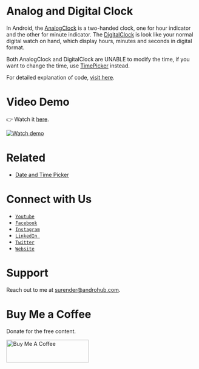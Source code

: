 # Analog and Digital Clock
In Android, the [AnalogClock](http://developer.android.com/reference/android/widget/AnalogClock.html) is a two-handed clock, one for hour indicator and the other for minute indicator. The [DigitalClock](http://developer.android.com/reference/android/widget/DigitalClock.html) is look like your normal digital watch on hand, which display hours, minutes and seconds in digital format.

Both AnalogClock and DigitalClock are UNABLE to modify the time, if you want to change the time, use [TimePicker](http://www.androhub.com/android-date-and-time-picker-dialog/) instead.

For detailed explanation of code, [visit here](http://www.androhub.com/android-analog-and-digital-clock/).

# Video Demo
👉 Watch it <a href="https://youtu.be/qov-RKVqFww">here</a>.
<br>

[![Watch demo](http://i3.ytimg.com/vi/qov-RKVqFww/hqdefault.jpg)](https://youtu.be/qov-RKVqFww)

# Related

- [Date and Time Picker](http://www.androhub.com/android-date-and-time-picker-dialog/)

# Connect with Us
- <a href="https://www.youtube.com/channel/@Androhub" target="_blank">`Youtube`</a>
- <a href="https://www.facebook.com/androhubtutorial/" target="_blank">`Facebook`</a>
- <a href="https://www.instagram.com/androhub_tutorial" target="_blank">`Instagram`</a>
- <a href="https://www.linkedin.com/in/surender-kumar-681472a8?originalSubdomain=in" target="_blank">`LinkedIn `</a>
- <a href="https://twitter.com/sonusurender0/" target="_blank">`Twitter`</a>
- <a href="http://www.androhub.com/" target="_blank">`Website`</a>

# Support
Reach out to me at surender@androhub.com.

# Buy Me a Coffee
Donate for the free content.

<a href="https://www.buymeacoffee.com/androhub" target="_blank"><img src="https://cdn.buymeacoffee.com/buttons/v2/default-yellow.png" alt="Buy Me A Coffee" style="height: 60px !important;width: 217px !important;" ></a>
